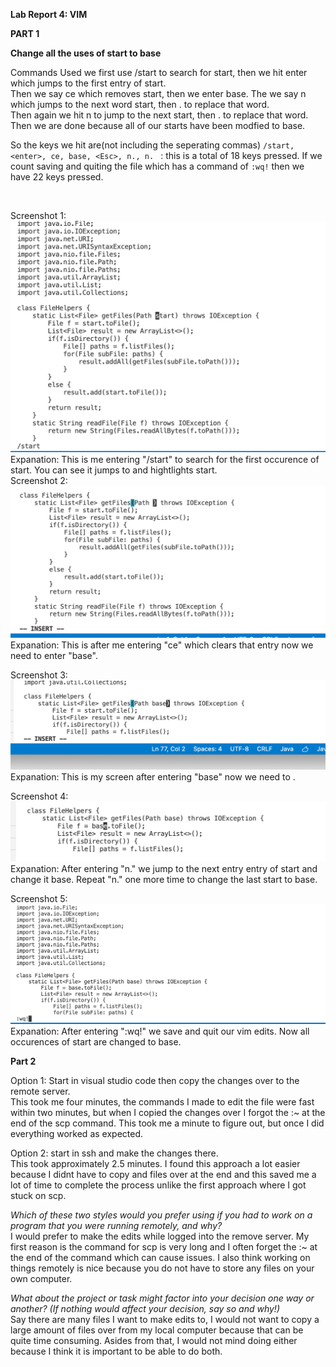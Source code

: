 **Lab Report 4: VIM**

**PART 1**

 
**Change all the uses of start to base**

Commands Used we first use /start to search for start, then we hit enter which jumps to the first entry of start. <br>
Then we say ce which removes start, then we enter base. The we say n which jumps to the next word start, then . to replace that word.<br>
Then again we hit n to jump to the next start, then . to replace that word. Then we are done because all of our starts have been 
modfied to base.
<br>

So the keys we hit are(not including the seperating commas) ```/start, <enter>, ce, base, <Esc>, n., n. ``` : 
 this is a total of 18 keys pressed.
 If we count saving and quiting the file which has a command of ```:wq!``` then we have 22 keys pressed. 
 
 <br>
 
 Screenshot 1:
 ![start](sc1.png)
 Expanation: This is me entering "/start" to search for the first occurence of start. You can see it jumps to and hightlights start. <br>
 Screenshot 2: 
 ![ce](sc2.png)
  Expanation: This is after me entering "ce" which clears that entry now we need to enter "base". <br>
 
 Screenshot 3:
 ![enter base](sc4.png)
 Expanation: This is my screen after entering "base" now we need to <escape>. <br>
 
  
 Screenshot 4:
 ![n.](sc5.png)
  Expanation: After entering "n." we jump to the next entry entry of start and change it base. Repeat "n." one more time to change the last start to base. <br>
 
  Screenshot 5:
 ![save quit](sc3.png)
  Expanation: After entering ":wq!" we save and quit our vim edits. Now all occurences of start are changed to base. <br>
 
 
 
 

 
**Part 2**
 
 Option 1: Start in visual studio code then copy the changes over to the remote server. <br>
 This took me four minutes, the commands I made to edit the file were fast within two minutes, but when I copied the changes over I forgot the :~ at the end of the scp command. This took me a minute to figure out, but once I did everything worked as expected. <br>
 
 Option 2: start in ssh and make the changes there. <br>
 This took approximately 2.5 minutes. I found this approach a lot easier because I didnt have to copy and files over at the end and this saved me a lot of time to complete the process unlike the first approach where I got stuck on scp.
 
 
 
 
 
 
 *Which of these two styles would you prefer using if you had to work on a program that you were running remotely, and why?* <br>
 I would prefer to make the edits while logged into the remove server. My first reason is the command for scp is very long and I often forget the :~ at the end of the command which can cause issues. I also think working on things remotely is nice because you do not have to store any files on your own computer. <br>
 
 *What about the project or task might factor into your decision one way or another? (If nothing would affect your decision, say so and why!)* <br>
Say there are many files I want to make edits to, I would not want to copy a large amount of files over from my local computer because that can be quite time consuming. Asides from that, I would not mind doing either because I think it is important to be able to do both.
 
 
